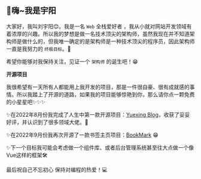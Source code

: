 ## 👋嗨~我是宇阳

大家好，我叫刘宇阳😊。我是一名 `Web` 全栈爱好者 ，我从小就对网站开发领域有着浓厚的兴趣。所以我的梦想是做一名技术顶尖的架构师，虽然我现在并不知道架构师是做什么的，但我唯一确定的是架构师是一种技术顶尖的程序员，因此架构师一直是我努力的 `终极目标`。🎯

希望你能够对我保持关注，见证一个 `架构师` 的诞生吧！😁



**开源项目**

我很希望有一天所有人都能用上我开发的项目，那是一件很自豪、很有成就感的事情。所以我踏上了开源的道路，如果我的项目能够惊艳到你，那么请你点一颗免费的小星星吧✨✨✨


✨在2022年8月份我完成了人生中第一款开源项目：[Yuexing Blog](https://github.com/LiuYuYang01/Yuexing)，收获了妥妥好评，并认识到了很多领域大佬。🎉

✨在2022年9月份我再次开源了一款书签主页项目：[BookMark](https://github.com/LiuYuYang01/BookMark) 😁

✨下一个目标我可能会考虑做一个组件库、或者后台管理系统甚至往大点做一个像Vue这样的框架🛠️


最后祝自己不忘初心  保持对编程的热爱！💻
